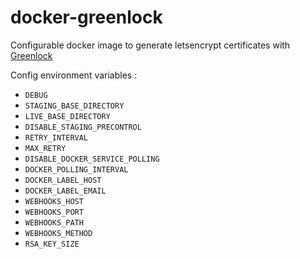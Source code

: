 # docker-greenlock

Configurable docker image to generate letsencrypt certificates with [Greenlock](https://git.coolaj86.com/coolaj86/greenlock.js)

Config environment variables :
- `DEBUG`
- `STAGING_BASE_DIRECTORY`
- `LIVE_BASE_DIRECTORY`
- `DISABLE_STAGING_PRECONTROL`
- `RETRY_INTERVAL`
- `MAX_RETRY`
- `DISABLE_DOCKER_SERVICE_POLLING`
- `DOCKER_POLLING_INTERVAL`
- `DOCKER_LABEL_HOST`
- `DOCKER_LABEL_EMAIL`
- `WEBHOOKS_HOST`
- `WEBHOOKS_PORT`
- `WEBHOOKS_PATH`
- `WEBHOOKS_METHOD`
- `RSA_KEY_SIZE`